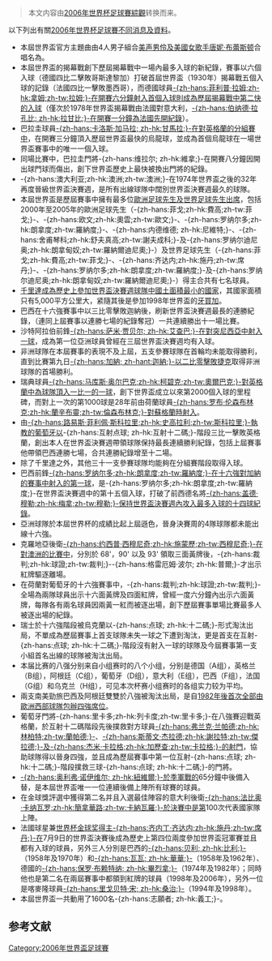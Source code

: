 > 本文内容由[2006年世界杯足球賽綜觀](https://zh.wikipedia.org/wiki/2006年世界杯足球賽綜觀)转换而来。


以下列出有關[2006年世界杯足球賽不同消息及資料](https://zh.wikipedia.org/wiki/2006年世界杯足球賽 "wikilink")。

  - 本屆世界盃官方主題曲由4人男子組合[美声男伶及美國女歌手](https://zh.wikipedia.org/wiki/美声男伶 "wikilink")[唐妮·布蕾斯顿](../Page/唐妮·布蕾斯顿.md "wikilink")合唱名為。
  - 本屆世界盃的揭幕戰創下歷屆揭幕戰中一場內最多入球的新紀錄，賽事以六個入球（德國四比二擊敗哥斯達黎加）打破首屆世界盃（1930年）揭幕戰五個入球的記錄（法國四比一擊敗墨西哥），而德國球員[-{zh-hans:菲利普·拉姆;zh-hk:拿姆;zh-tw:拉姆;}-在開賽六分鐘射入首個入球則成為歷屆揭幕戰中第二快的入球](../Page/菲利普·拉姆.md "wikilink")（僅次於1978年世界盃揭幕戰由法國對意大利，[-{zh-hans:伯纳德·拉孔比; zh-hk:拉甘比;}-在開賽一分鐘為法國先開紀錄](https://zh.wikipedia.org/wiki/伯纳德·拉孔比 "wikilink")）。
  - 巴拉圭球員[-{zh-hans:卡洛斯·加马拉; zh-hk:甘馬拉;}-在對英格蘭的分組賽中](../Page/卡洛斯·加马拉.md "wikilink")，在開賽三分鐘頂入歷屆世界盃最快的烏龍球，並成為首個烏龍球在一場世界盃賽事中的唯一一個入球。
  - 同場比賽中，巴拉圭門將-{zh-hans:维拉尔; zh-hk:維拿;}-在開賽八分鐘因開出球門球而傷出，創下世界盃歷史上最快被換出門將的紀錄。
  - \-{zh-hans:澳大利亚;zh-hk:澳洲;zh-tw:澳洲;}-在1974年世界盃之後的32年再度晉級世界盃決賽週，是所有出線球隊中闊別世界盃決賽週最久的球隊。
  - 本屆世界盃是歷屆賽事中擁有最多位[歐洲足球先生及](https://zh.wikipedia.org/wiki/歐洲足球先生 "wikilink")[世界足球先生出席](https://zh.wikipedia.org/wiki/世界足球先生 "wikilink")，包括2000年至2005年的歐洲足球先生（-{zh-hans:菲戈;zh-hk:費高;zh-tw:菲戈;}-、-{zh-hans:欧文;zh-hk:奧雲;zh-tw:歐文;}-、-{zh-hans:罗纳尔多;zh-hk:朗拿度;zh-tw:羅納度;}-、-{zh-hans:内德维德; zh-hk:尼維特;}-、-{zh-hans:舍甫琴科;zh-hk:舒夫真高;zh-tw:謝夫成科;}-及-{zh-hans:罗纳尔迪尼奥;zh-hk:朗拿甸奴;zh-tw:羅納爾迪尼奧;}-）及世界足球先生（-{zh-hans:菲戈;zh-hk:費高;zh-tw:菲戈;}-、-{zh-hans:齐达内;zh-hk:施丹;zh-tw:席丹;}-、-{zh-hans:罗纳尔多;zh-hk:朗拿度;zh-tw:羅納度;}-及-{zh-hans:罗纳尔迪尼奥;zh-hk:朗拿甸奴;zh-tw:羅納爾迪尼奧;}-）得主合共有七名球員。
  - [千里達成為歷史上參加世界盃決賽週球隊中國土面積最小的國家](https://zh.wikipedia.org/wiki/千里達 "wikilink")，其國家面積只有5,000平方公里大，紧隨其後是參加1998年世界盃的[牙買加](https://zh.wikipedia.org/wiki/牙買加 "wikilink")。
  - 巴西在十六強賽事中以三比零擊敗迦納後，刷新世界盃決賽週最長的連勝紀錄，（連同上屆賽事以連勝七場的紀錄奪冠）一共連續勝出十一場比賽。
  - 沙特阿拉伯前鋒[-{zh-hans:萨米·贾贝尔; zh-hk:艾查巴;}-在對突尼西亞中射入一球](https://zh.wikipedia.org/wiki/萨米·贾贝尔 "wikilink")，成為第一位亞洲球員曾經在三屆世界盃決賽週均有入球。
  - 非洲球隊在本屆賽事的表現不及上屆，五支參賽球隊在首輪均未能取得勝利，直到比賽第九日[-{zh-hans:加納; zh-hant:迦納;}-以二比零擊敗](https://zh.wikipedia.org/wiki/迦納 "wikilink")[捷克](../Page/捷克.md "wikilink")取得非洲球隊的首場勝利。
  - 瑞典球員[-{zh-hans:马库斯·奥尔巴克;zh-hk:柯碧克;zh-tw:奧爾巴克;}-對英格蘭中為球隊頂入一比一的一球](../Page/马库斯·奥尔巴克.md "wikilink")，創下世界盃成立以來第2000個入球的里程碑，而對上一次的第1000球是28年前由荷蘭球員[-{zh-hans:罗布·伦森布林克;zh-hk:蘭辛布靈;zh-tw:倫森布林克;}-對蘇格蘭時射入](../Page/罗布·伦森布林克.md "wikilink")。
  - 由[-{zh-hans:路易斯·菲利佩·斯科拉里;zh-hk:史高拉利;zh-tw:斯科拉里;}-執教的葡萄牙以](../Page/路易斯·菲利佩·斯科拉里.md "wikilink")-{zh-hans:互射点球; zh-hk:互射十二碼;}-階段三比一擊敗英格蘭，創出本人在世界盃決賽週帶領球隊保持最長連續勝利紀錄，包括上屆賽事他帶領巴西連勝七場，合共連勝紀錄增至十二場。
  - 除了千里達之外，其他三十一支參賽球隊均能夠在分組賽階段取得入球。
  - 巴西前鋒[-{zh-hans:罗纳尔多;zh-hk:朗拿度;zh-tw:羅納度;}-在十六強對加納的賽事中射入的第一球](../Page/罗纳尔多.md "wikilink")，是-{zh-hans:罗纳尔多;zh-hk:朗拿度;zh-tw:羅納度;}-在世界盃決賽週中的第十五個入球，打破了前西德名將[-{zh-hans:盖德·穆勒;zh-hk:梅拿;zh-tw:穆勒;}-保持世界盃決賽週內攻入最多入球的十四球紀錄](../Page/盖德·穆勒.md "wikilink")。
  - 亞洲球隊於本屆世界杯的成績比起上屆遜色，晉身決賽周的4隊球隊都未能出線十六強。
  - 克羅地亞後衛[-{zh-hans:约西普·西穆尼奇;zh-hk:施蒙歷;zh-tw:西穆尼奇;}-在對澳洲的比賽中](https://zh.wikipedia.org/wiki/约西普·西穆尼奇 "wikilink")，分別於 68'，90' 以及 93' 領取三面黃牌後，-{zh-hans:裁判;zh-hk:球證;zh-tw:裁判;}--{zh-hans:格雷厄姆·波尔; zh-hk:普爾;}-才出示紅牌驅逐離場。
  - 在荷蘭對葡萄牙的十六強賽事中，-{zh-hans:裁判;zh-hk:球證;zh-tw:裁判;}-全場為兩隊球員出示十六面黃牌及四面紅牌，曾經一度六分鐘內出示六面黃牌，每隊各有兩名球員因兩黃一紅而被逐出場，創下歷屆賽事單場比賽最多人被逐出場的紀錄。
  - 瑞士於十六強階段被烏克蘭以-{zh-hans:点球; zh-hk:十二碼;}-形式淘汰出局，不單成為歷屆賽事上首支球隊未失一球之下遭到淘汰，更是首支在互射-{zh-hans:点球; zh-hk:十二碼;}-階段沒有射入一球的球隊及今屆賽事第一支小組首名出線的球隊被淘汰出局。
  - 本届比赛的八强分别来自小组赛时的八个小组，分别是德国（A组），英格兰（B组），阿根廷（C组），葡萄牙（D组），意大利（E组），巴西（F组），法国（G组）和乌克兰（H组），可见本次杯赛小组赛时的各组实力较为平均。
  - 兩支南美勁旅巴西及阿根廷雙雙於八強被淘汰出局，是自[1982年後首次全部由歐洲西部球隊包辦四強席位](https://zh.wikipedia.org/wiki/1982年世界盃足球賽 "wikilink")。
  - 葡萄牙門將-{zh-hans:里卡多;zh-hk:列卡度;zh-tw:里卡多;}-在八強賽迎戰英格蘭，於互射十二碼階段先後撲救對方球員[-{zh-hans:弗兰克·兰帕德;zh-hk:林柏特;zh-tw:蘭帕德;}-](https://zh.wikipedia.org/wiki/林柏特 "wikilink")、[-{zh-hans:斯蒂文·杰拉德;zh-hk:謝拉特;zh-tw:傑拉德;}-及](https://zh.wikipedia.org/wiki/謝拉特 "wikilink")[-{zh-hans:杰米·卡拉格;zh-hk:加歷查;zh-tw:卡拉格;}-的射門](https://zh.wikipedia.org/wiki/加歷查 "wikilink")，協助球隊得以晉身四強，並且成為歷屆賽事中第一位互射-{zh-hans:点球; zh-hk:十二碼;}-階段撲救三球-{zh-hans:点球; zh-hk:十二碼;}-的門將。
  - [-{zh-hans:奥利弗·诺伊维尔; zh-hk:紐維爾;}-於季軍戰的](../Page/奥利弗·诺伊维尔.md "wikilink")65分鐘中後備入替，是本屆世界盃唯一一位連續後備上陣所有球賽的球員。
  - 在金球獎評選中獲得第二名并且入選最佳陣容的意大利後衛[-{zh-hans:法比奥·卡纳瓦罗;zh-hk:簡拿華路;zh-tw:卡納瓦羅;}-於決賽中是第](../Page/法比奥·卡纳瓦罗.md "wikilink")100次代表國家隊上陣。
  - 法國球星兼[世界杯金球奖得主](https://zh.wikipedia.org/wiki/世界杯金球奖 "wikilink")[-{zh-hans:齐内丁·齐达内;zh-hk:施丹;zh-tw:席丹;}-在](https://zh.wikipedia.org/wiki/齐内丁·齐达内 "wikilink")7月9日的世界盃決賽後成為歷史上第四位兩度參加世界盃冠軍賽並且都有入球的球員，另外三人分別是巴西的[-{zh-hans:贝利; zh-hk:比利;}-](https://zh.wikipedia.org/wiki/贝利 "wikilink")（1958年及1970年）和[-{zh-hans:瓦瓦; zh-hk:華華;}-](../Page/瓦瓦.md "wikilink")（1958年及1962年）、德國的[-{zh-hans:保罗·布赖特纳; zh-hk:畢烈拿;}-](https://zh.wikipedia.org/wiki/保罗·布赖特纳 "wikilink")（1974年及1982年）；同時他也是第二名在兩屆賽事中都領到紅牌的球員（1998年及2006年），另外一位是喀麥隆球員[-{zh-hans:里戈贝特·宋; zh-hk:桑治;}-](https://zh.wikipedia.org/wiki/里戈贝特·宋 "wikilink")（1994年及1998年）。
  - 本屆世界盃一共動用了1600名-{zh-hans:志願者; zh-hk:義工;}-。

## 参考文献

<div class="references-small">

<references />

</div>

[Category:2006年世界盃足球賽](https://zh.wikipedia.org/wiki/Category:2006年世界盃足球賽 "wikilink")